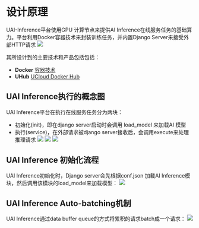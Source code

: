 

# 设计原理
UAI-Inference平台使用GPU 计算节点来提供AI Inference在线服务任务的基础算力。平台利用Docker容器技术来封装训练任务，并内置Django Server来接受外部HTTP请求
![](/ai/uai-inference/images/general/ai_inference综述.png)

其所设计到的主要技术和产品包括包括：
  - **Docker** [容器技术](uai-inference/basic/docker)
  - **UHub** [UCloud Docker Hub](uai-inference/basic/uhub)

## UAI Inference执行的概念图
UAI Inference平台在执行在线服务任务分为两块：

  * 初始化(init)，即在django server启动时会调用 load\_model 来加载AI 模型
  * 执行(service)，在外部请求被django server接收后，会调用execute来处理推理请求
![](/ai/uai-inference/images/general/ai_inference执行.png)
![](/ai/uai-service/images/guide/service-general.png)
![](/ai/uai-service/images/guide/code-overview.png)

## UAI Inference 初始化流程
UAI Inference初始化时，Django server会先根据conf.json 加载AI Inference模块，然后调用该模块的load_model来加载模型：
![](/ai/uai-inference/images/general/init.png)

## UAI Inference Auto-batching机制
UAI Inference通过data buffer queue的方式将累积的请求batch成一个请求：
![](/ai/uai-inference/images/general/ai_inference_batch.png)

